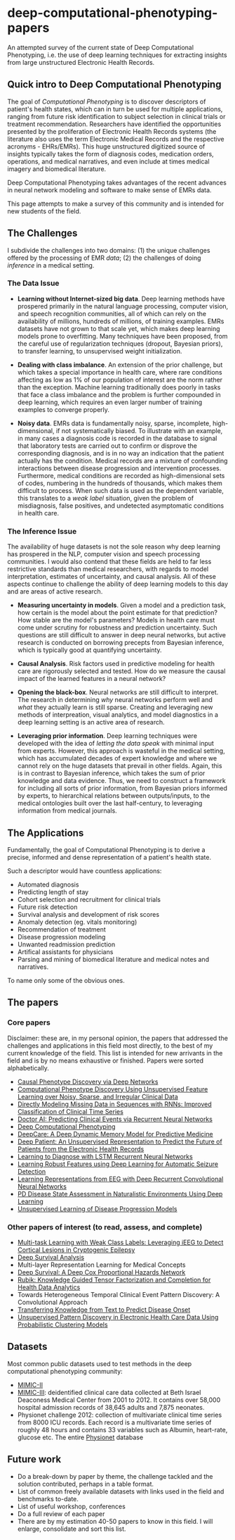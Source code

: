 # deep-computational-phenotyping-papers
An attempted survey of the current state of Deep Computational Phenotyping, i.e. the use of deep learning techniques for extracting insights from large unstructured Electronic Health Records. 

## Quick intro to Deep Computational Phenotyping

The goal of *Computational Phenotyping* is to discover descriptors of patient's health states, which can in turn be used for multiple applications, ranging from future risk identification to subject selection in clinical trials or treatment recommendation. Researchers have identified the opportunities presented by the proliferation of Electronic Health Records systems (the literature also uses the term Electronic Medical Records and the respective acronyms - EHRs/EMRs). This huge unstructured digitized source of insights typically takes the form of diagnosis codes, medication orders, operations, and medical narratives, and even include at times medical imagery and biomedical literature. 

Deep Computational Phenotyping takes advantages of the recent advances in neural network modeling and software to make sense of EMRs data. 

This page attempts to make a survey of this community and is intended for new students of the field. 


## The Challenges

I subdivide the challenges into two domains: (1) the unique challenges offered by the processing of EMR *data*; (2) the challenges of doing *inference* in a medical setting.

### The Data Issue 

- **Learning without Internet-sized big data**. Deep learning methods have prospered primarily in the natural language processing, computer vision, and speech recognition communities, all of which can rely on the availability of millions, hundreds of millions, of training examples. EMRs datasets have not grown to that scale yet, which makes deep learning models prone to overfitting. Many techniques have been proposed, from the careful use of regularization techniques (dropout, Bayesian priors), to transfer learning, to unsupervised weight initialization.

- **Dealing with class imbalance**. An extension of the prior challenge, but which takes a special importance in health care, where rare conditions affecting as low as 1% of our population of interest are the norm rather than the exception. Machine learning traditionally does poorly in tasks that face a class imbalance and the problem is further compounded in deep learning, which requires an even larger number of training examples to converge properly.

- **Noisy data**. EMRs data is fundamentally noisy, sparse, incomplete, high-dimensional, if not systematically biased. To illustrate with an example, in many cases a diagnosis code is recorded in the database to signal that laboratory tests are carried out to confirm or disprove the corresponding diagnosis, and is in no way an indication that the patient actually has the condition. Medical records are a mixture of confounding interactions between disease progression and intervention processes. Furthermore, medical conditions are recorded as high-dimensional sets of codes, numbering in the hundreds of thousands, which makes them difficult to process. When such data is used as the dependent variable, this translates to a *weak label* situation, given the problem of misdiagnosis, false positives, and undetected asymptomatic conditions in health care. 

### The Inference Issue

The availability of huge datasets is not the sole reason why deep learning has prospered in the NLP, computer vision and speech processing communities. I would also contend that these fields are held to far less restrictive standards than medical researchers, with regards to model interpretation, estimates of uncertainty, and causal analysis. All of these aspects continue to challenge the ability of deep learning models to this day and are areas of active research.

- **Measuring uncertainty in models**. Given a model and a prediction task, how certain is the model about the point estimate for that prediction? How stable are the model's parameters? Models in health care must come under scrutiny for robustness and prediction uncertainty. Such questions are still difficult to answer in deep neural networks, but active research is conducted on borrowing precepts from Bayesian inference, which is typically good at quantifying uncertainty.

- **Causal Analysis**. Risk factors used in predictive modeling for health care are rigorously selected and tested. How do we measure the causal impact of the learned features in a neural network? 

- **Opening the black-box**. Neural networks are still difficult to interpret. The research in determining *why* neural networks perform well and *what* they actually learn is still sparse. Creating and leveraging new methods of interpreation, visual analytics, and model diagnostics in a deep learning setting is an active area of research. 

- **Leveraging prior information**. Deep learning techniques were developed with the idea of *letting the data speak* with minimal input from experts. However, this approach is wasteful in the medical setting, which has accumulated decades of expert knowledge and where we cannot rely on the huge datasets that prevail in other fields. Again, this is in contrast to Bayesian inference, which takes the sum of prior knowledge and data evidence. Thus, we need to construct a framework for including all sorts of prior information, from Bayesian priors informed by experts, to hierarchical relations between outputs/inputs, to the medical ontologies built over the last half-century, to leveraging information from medical journals.  


## The Applications

Fundamentally, the goal of Computational Phenotyping is to derive a precise, informed and dense representation of a patient's health state. 

Such a descriptor would have countless applications:
- Automated diagnosis
- Predicting length of stay
- Cohort selection and recruitment for clinical trials
- Future risk detection
- Survival analysis and development of risk scores
- Anomaly detection (eg. vitals monitoring)
- Recommendation of treatment
- Disease progression modeling
- Unwanted readmission prediction
- Artifical assistants for physicians
- Parsing and mining of biomedical literature and medical notes and narratives.

To name only some of the obvious ones.


## The papers

### Core papers
Disclaimer: these are, in my personal opinion, the papers that addressed the challenges and applications in this field most directly, to the best of my current knowledge of the field. This list is intended for new arrivants in the field and is by no means exhaustive or finished. Papers were sorted alphabetically.

- [Causal Phenotype Discovery via Deep Networks](http://www.ncbi.nlm.nih.gov/pmc/articles/PMC4765623/)
- [Computational Phenotype Discovery Using Unsupervised Feature Learning over Noisy, Sparse, and Irregular Clinical Data](http://journals.plos.org/plosone/article?id=10.1371%2Fjournal.pone.0066341)
- [Directly Modeling Missing Data in Sequences with RNNs: Improved Classification of Clinical Time Series](https://arxiv.org/abs/1606.04130)
- [Doctor AI: Predicting Clinical Events via Recurrent Neural Networks](http://arxiv.org/abs/1511.05942)
- [Deep Computational Phenotyping](http://dl.acm.org/citation.cfm?id=2783365)
- [DeepCare: A Deep Dynamic Memory Model for Predictive Medicine](http://arxiv.org/abs/1602.00357)
- [Deep Patient: An Unsupervised Representation to Predict the Future of Patients from the Electronic Health Records](http://www.nature.com/articles/srep26094)
- [Learning to Diagnose with LSTM Recurrent Neural Networks](https://arxiv.org/abs/1511.03677)
- [Learning Robust Features using Deep Learning for Automatic Seizure Detection](https://arxiv.org/abs/1608.00220)
- [Learning Representations from EEG with Deep Recurrent Convolutional Neural Networks](https://arxiv.org/abs/1511.06448)
- [PD Disease State Assessment in Naturalistic Environments Using Deep Learning](http://www.aaai.org/ocs/index.php/AAAI/AAAI15/paper/view/9930)
- [Unsupervised Learning of Disease Progression Models](http://dl.acm.org/citation.cfm?id=2623754)


### Other papers of interest (to read, assess, and complete)

- [Multi-task Learning with Weak Class Labels: Leveraging iEEG to Detect Cortical Lesions in Cryptogenic Epilepsy](https://arxiv.org/abs/1608.00148)
- [Deep Survival Analysis](https://arxiv.org/abs/1608.02158v1)
- Multi-layer Representation Learning for Medical Concepts
- [Deep Survival: A Deep Cox Proportional Hazards Network](https://arxiv.org/abs/1606.00931)
- [Rubik: Knowledge Guided Tensor Factorization and Completion for Health Data Analytics](http://dl.acm.org/citation.cfm?id=2783395&CFID=827394832&CFTOKEN=20057722)
- Towards Heterogeneous Temporal Clinical Event Pattern Discovery: A Convolutional Approach
- [Transferring Knowledge from Text to Predict Disease Onset](https://arxiv.org/abs/1608.02071)
- [Unsupervised Pattern Discovery in Electronic Health Care Data Using Probabilistic Clustering Models](http://dl.acm.org/citation.cfm?id=2110408)

## Datasets

Most common public datasets used to test methods in the deep computational phenotyping community:
- [MIMIC-II](https://physionet.org/mimic2/)
- [MIMIC-III](https://physionet.org/physiobank/database/mimic3cdb/): deidentified clinical care data collected at Beth Israel Deaconess Medical Center from 2001 to 2012. It contains over 58,000 hospital admission records of 38,645 adults and 7,875 neonates.
- Physionet challenge 2012: collection of multivariate clinical time series from 8000 ICU records. Each record is a multivariate time series of roughly 48 hours and contains 33 variables such as Albumin, heart-rate, glucose etc.
The entire [Physionet](https://physionet.org/) database 


## Future work

- Do a break-down by paper by theme, the challenge tackled and the solution contributed, perhaps in a table format.
- List of common freely available datasets with links used in the field and benchmarks to-date.
- List of useful workshop, conferences
- Do a full review of each paper
- There are by my estimation 40-50 papers to know in this field. I will enlarge, consolidate and sort this list.



